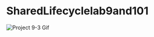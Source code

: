 # SharedLifecyclelab9and101
![Project 9-3 Gif ](https://github.com/psbrar2002/SharedLifecyclelab9and101/assets/96799357/2b1ee864-5743-423f-8df8-859f00d3d4da)

